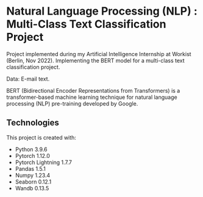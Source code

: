# Natural Language Processing (NLP) : Multi-Class Text Classification Project

Project implemented during my Artificial Intelligence Internship at Workist (Berlin, Nov 2022). 
Implementing the BERT model for a multi-class text classification project. 

Data: E-mail text.

BERT (Bidirectional Encoder Representations from Transformers) is a transformer-based machine learning technique for natural language processing (NLP) pre-training developed by Google. 

## Technologies
This project is created with:
- Python 3.9.6
- Pytorch 1.12.0
- Pytorch Lightning 1.7.7
- Pandas 1.5.1
- Numpy 1.23.4
- Seaborn 0.12.1
- Wandb 0.13.5
